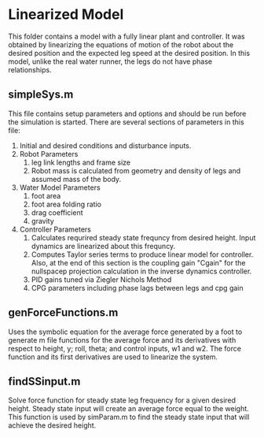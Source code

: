 Linearized Model
================

This folder contains a model with a fully linear plant and controller. It was obtained by linearizing the equations of motion of the robot about the desired position and the expected leg speed at the desired position. In this model, unlike the real water runner, the legs do not have phase relationships. 

simpleSys.m
-----------

This file contains setup parameters and options and should be run before the simulation is started. There are several sections of parameters in this file:

1. Initial and desired conditions and disturbance inputs.
2. Robot Parameters
	1. leg link lengths and frame size
	2. Robot mass is calculated from geometry and density of legs and assumed mass of the body.
3. Water Model Parameters
	1. foot area
	2. foot area folding ratio
	3. drag coefficient
	4. gravity
4. Controller Parameters
	1. Calculates requrired steady state frequncy from desired height. Input dynamics are linearized about this frequncy. 
	2. Computes Taylor series terms to produce linear model for controller. Also, at the end of this section is
	  the coupling gain "Cgain" for the nullspacep projection calculation in the inverse dynamics controller.
	3. PID gains tuned via Ziegler Nichols Method
	4. CPG parameters including phase lags between legs and cpg gain

genForceFunctions.m
-------------------

Uses the symbolic equation for the average force generated by a foot to generate m file functions for the average force and its derivatives with respect to height, y; roll, theta; and control inputs, w1 and w2. The force function and its first derivatives are used to linearize the system. 

findSSinput.m
--------------

Solve force function for steady state leg frequency for a given desired height. Steady state input will create an average force equal to the weight. This function is used by simParam.m to find the steady state input that will achieve the desired height.
